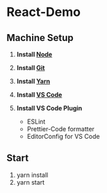 # React-Demo

## Machine Setup

1. **Install [Node](https://nodejs.org)**

2. **Install [Git](https://git-scm.com/downloads)**

3. **Install [Yarn](https://yarnpkg.com)**

4. **Install [VS Code](https://code.visualstudio.com/)**

5. **Install VS Code Plugin**
    - ESLint
    - Prettier-Code formatter
    - EditorConfig for VS Code

## Start

1. yarn install
2. yarn start
